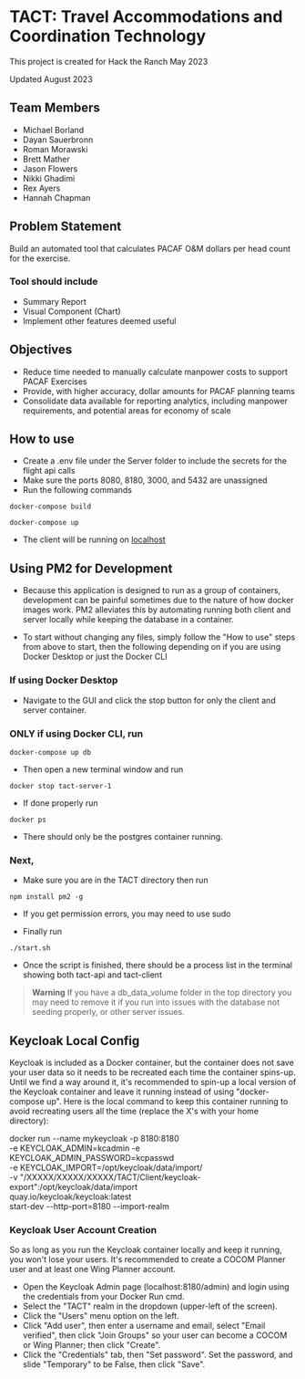 # TACT: Travel Accommodations and Coordination Technology

This project is created for Hack the Ranch May 2023

Updated August 2023

## Team Members

- Michael Borland
- Dayan Sauerbronn
- Roman Morawski
- Brett Mather
- Jason Flowers
- Nikki Ghadimi
- Rex Ayers
- Hannah Chapman

## Problem Statement

Build an automated tool that calculates PACAF O&M dollars per head count for the exercise.

### Tool should include

- Summary Report
- Visual Component (Chart)
- Implement other features deemed useful

## Objectives

- Reduce time needed to manually calculate manpower costs to support PACAF Exercises
- Provide, with higher accuracy, dollar amounts for PACAF planning teams
- Consolidate data available for reporting analytics, including manpower requirements, and potential areas for economy of scale

## How to use

- Create a .env file under the Server folder to include the secrets for the flight api calls
- Make sure the ports 8080, 8180, 3000, and 5432 are unassigned
- Run the following commands

```
docker-compose build
```

```
docker-compose up
```

- The client will be running on [localhost](http://localhost:3000 'Local port 3000')

## Using PM2 for Development

- Because this application is designed to run as a group of containers, development can be painful sometimes due to the nature of how docker images work. PM2 alleviates this by automating running both client and server locally while keeping the database in a container.

- To start without changing any files, simply follow the "How to use" steps from above to start, then the following depending on if you are using Docker Desktop or just the Docker CLI

### If using Docker Desktop

- Navigate to the GUI and click the stop button for only the client and server container.

### ONLY if using Docker CLI, run

```
docker-compose up db
```

- Then open a new terminal window and run

```
docker stop tact-server-1
```

- If done properly run

```
docker ps
```

- There should only be the postgres container running.

### Next,

- Make sure you are in the TACT directory then run

```
npm install pm2 -g
```

- If you get permission errors, you may need to use sudo

- Finally run

```
./start.sh
```

- Once the script is finished, there should be a process list in the terminal showing both tact-api and tact-client

> **Warning**
> If you have a db_data_volume folder in the top directory you may need to remove it if you run into issues with the database not seeding properly, or other server issues.

## Keycloak Local Config

Keycloak is included as a Docker container, but the container does not save your user data so it needs to be recreated each time the container spins-up.  Until we find a way around it, it's recommended to spin-up a local version of the Keycloak container and leave it running instead of using "docker-compose up".  Here is the local command to keep this container running to avoid recreating users all the time (replace the X's with your home directory):

docker run --name mykeycloak -p 8180:8180 \
        -e KEYCLOAK_ADMIN=kcadmin -e KEYCLOAK_ADMIN_PASSWORD=kcpasswd \
        -e KEYCLOAK_IMPORT=/opt/keycloak/data/import/ \
        -v "/XXXXX/XXXXX/XXXXX/TACT/Client/keycloak-export":/opt/keycloak/data/import \
        quay.io/keycloak/keycloak:latest \
        start-dev --http-port=8180 --import-realm

### Keycloak User Account Creation

So as long as you run the Keycloak container locally and keep it running, you won't lose your users.  It's recommended to create a COCOM Planner user and at least one Wing Planner account.

- Open the Keycloak Admin page (localhost:8180/admin) and login using the credentials from your Docker Run cmd.
- Select the "TACT" realm in the dropdown (upper-left of the screen).
- Click the "Users" menu option on the left.
- Click "Add user", then enter a username and email, select "Email verified", then click "Join Groups" so your user can become a COCOM or Wing Planner; then click "Create".
- Click the "Credentials" tab, then "Set password".  Set the password, and slide "Temporary" to be False, then click "Save".
